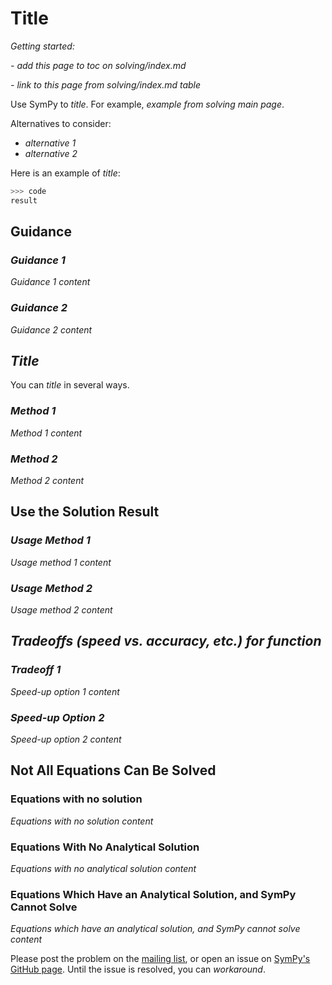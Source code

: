 # Title

*Getting started:*

*- add this page to toc on solving/index.md*

*- link to this page from solving/index.md table*

Use SymPy to *title*. For example, *example from solving main page*.

Alternatives to consider:
- *alternative 1*
- *alternative 2*

Here is an example of *title*:

```py
>>> code
result
```

## Guidance

### *Guidance 1*

*Guidance 1 content*

### *Guidance 2*

*Guidance 2 content*


## *Title*

You can *title* in several ways. 

### *Method 1*

*Method 1 content*

### *Method 2*

*Method 2 content*

## Use the Solution Result

### *Usage Method 1*

*Usage method 1 content*

### *Usage Method 2*

*Usage method 2 content*

## *Tradeoffs (speed vs. accuracy, etc.) for function*

### *Tradeoff 1*

*Speed-up option 1 content*

### *Speed-up Option 2*

*Speed-up option 2 content*

## Not All Equations Can Be Solved

### Equations with no solution

*Equations with no solution content*

### Equations With No Analytical Solution

*Equations with no analytical solution content*

### Equations Which Have an Analytical Solution, and SymPy Cannot Solve

*Equations which have an analytical solution, and SymPy cannot solve content*

Please post the problem on the 
[mailing list](https://groups.google.com/g/sympy), or open an issue on 
[SymPy's GitHub page](https://github.com/sympy/sympy/issues). Until the issue 
is resolved, you can *workaround*.
